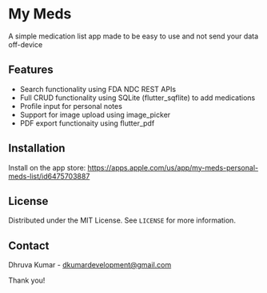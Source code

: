 # My Meds

A simple medication list app made to be easy to use and not send your data off-device

## Features

- Search functionality using FDA NDC REST APIs
- Full CRUD functionality using SQLite (flutter_sqflite) to add medications
- Profile input for personal notes
- Support for image upload using image_picker
- PDF export functionaity using flutter_pdf

## Installation

Install on the app store: https://apps.apple.com/us/app/my-meds-personal-meds-list/id6475703887

## License

Distributed under the MIT License. See `LICENSE` for more information.

## Contact

Dhruva Kumar  - dkumardevelopment@gmail.com

Thank you!
